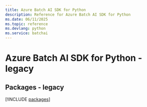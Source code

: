 ```yaml
---
title: Azure Batch AI SDK for Python
description: Reference for Azure Batch AI SDK for Python
ms.date: 06/11/2025
ms.topic: reference
ms.devlang: python
ms.service: batchai
---
```

# Azure Batch AI SDK for Python - legacy
## Packages - legacy
[!INCLUDE [packages](batch-ai-index.md)]